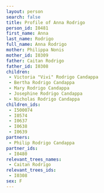 ```yaml
---
layout: person
search: false
title: Profile of Anna Rodrigo
person_id: I0481
first_name: Anna
last_name: Rodrigo
full_name: Anna Rodrigo
mother: Philippa Nonis
mother_id: I0309
father: Caitan Rodrigo
father_id: I0308
children:
 - Victoria "Vivi" Rodrigo Candappa
 - Bertha Rodrigo Candappa
 - Mary Rodrigo Candappa
 - Josephine Rodrigo Candappa
 - Nicholas Rodrigo Candappa
children_ids:
 - I500074
 - I0574
 - I0637
 - I0638
 - I0639
partners:
 - Philip Rodrigo Candappa
partner_ids:
 - I0480
relevant_trees_names:
 - Caitan Rodrigo
relevant_trees_ids:
 - I0308
sex: F
---
```


